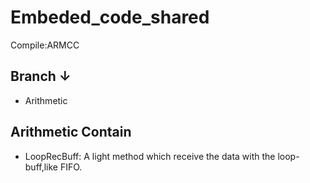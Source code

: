 Embeded_code_shared
===================
Compile:ARMCC


Branch ↓
--------
* Arithmetic

Arithmetic Contain
------------------
* LoopRecBuff: A light method which receive the data with the loop-buff,like FIFO.
